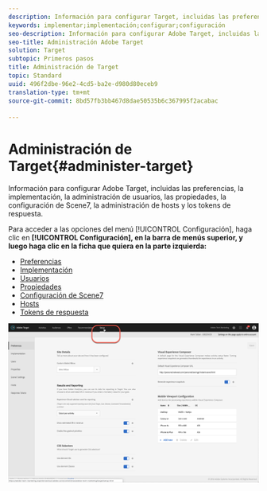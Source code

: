 ```yaml
---
description: Información para configurar Target, incluidas las preferencias, la implementación, la administración de usuarios, las propiedades, la configuración de Scene7, la administración de hosts y los tokens de respuesta.
keywords: implementar;implementación;configurar;configuración
seo-description: Información para configurar Adobe Target, incluidas las preferencias, la implementación, la administración de usuarios, las propiedades, la configuración de Scene7, la administración de hosts y los tokens de respuesta.
seo-title: Administración Adobe Target
solution: Target
subtopic: Primeros pasos
title: Administración de Target
topic: Standard
uuid: 496f2dbe-96e2-4cd5-ba2e-d980d80eceb9
translation-type: tm+mt
source-git-commit: 8bd57fb3bb467d8dae50535b6c367995f2acabac

---
```



# Administración de Target{#administer-target}

Información para configurar Adobe Target, incluidas las preferencias, la implementación, la administración de usuarios, las propiedades, la configuración de Scene7, la administración de hosts y los tokens de respuesta.

Para acceder a las opciones del menú [!UICONTROL Configuración], haga clic en **[!UICONTROL Configuración], en la barra de menús superior, y luego haga clic en la ficha que quiera en la parte izquierda:**

* [Preferencias](/help/administrating-target/r-target-account-preferences/target-account-preferences.md)
* [Implementación](/help/c-implementing-target/implementing-target.md)
* [Usuarios](/help/administrating-target/c-user-management/user-management.md)
* [Propiedades](/help/administrating-target/c-user-management/property-channel/property-channel.md)
* [Configuración de Scene7](/help/administrating-target/scene7-settings.md)
* [Hosts](/help/administrating-target/hosts.md)
* [Tokens de respuesta](/help/administrating-target/response-tokens.md)

![Menú Configuración de Adobe Target](/help/administrating-target/assets/setup_menu_new.png)
